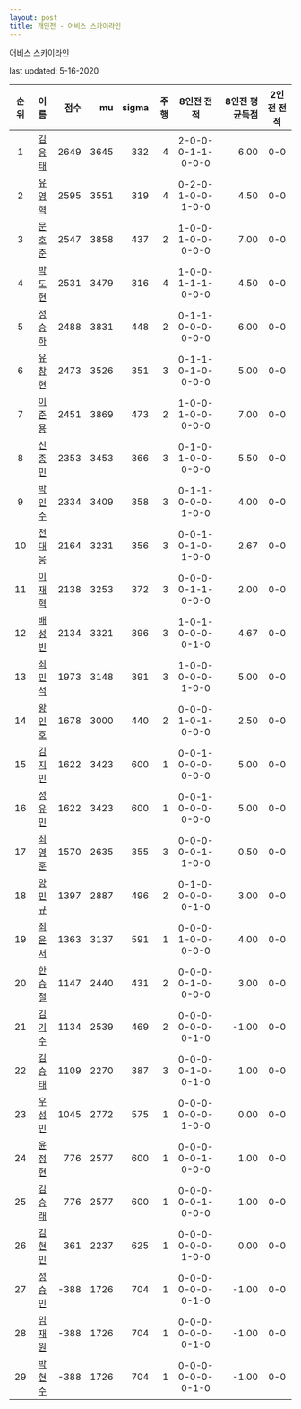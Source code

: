 ```yaml
---
layout: post
title: 개인전 - 어비스 스카이라인
---
```


어비스 스카이라인

last updated: 5-16-2020

| 순위 | 이름 | 점수 | mu | sigma | 주행 | 8인전 전적 | 8인전 평균득점 | 2인전 전적 |
|:---:|:---:|---:|---:|---:|---:|:---:|---:|:---:|
| 1 | [김응태](../gimeungtae) | 2649 | 3645 | 332 | 4 | 2-0-0-0-1-1-0-0-0 | 6.00 | 0-0 |
| 2 | [유영혁](../yuyeonghyeok) | 2595 | 3551 | 319 | 4 | 0-2-0-1-0-0-1-0-0 | 4.50 | 0-0 |
| 3 | [문호준](../munhojun) | 2547 | 3858 | 437 | 2 | 1-0-0-1-0-0-0-0-0 | 7.00 | 0-0 |
| 4 | [박도현](../bakdohyeon) | 2531 | 3479 | 316 | 4 | 1-0-0-1-1-1-0-0-0 | 4.50 | 0-0 |
| 5 | [정승하](../jeongseungha) | 2488 | 3831 | 448 | 2 | 0-1-1-0-0-0-0-0-0 | 6.00 | 0-0 |
| 6 | [유창현](../yuchanghyeon) | 2473 | 3526 | 351 | 3 | 0-1-1-0-1-0-0-0-0 | 5.00 | 0-0 |
| 7 | [이준용](../ijunyong) | 2451 | 3869 | 473 | 2 | 1-0-0-1-0-0-0-0-0 | 7.00 | 0-0 |
| 8 | [신종민](../shinjongmin) | 2353 | 3453 | 366 | 3 | 0-1-0-1-0-0-0-0-0 | 5.50 | 0-0 |
| 9 | [박인수](../bakinsu) | 2334 | 3409 | 358 | 3 | 0-1-1-0-0-0-1-0-0 | 4.00 | 0-0 |
| 10 | [전대웅](../jeondaewoong) | 2164 | 3231 | 356 | 3 | 0-0-1-0-1-0-1-0-0 | 2.67 | 0-0 |
| 11 | [이재혁](../ijaehyeok) | 2138 | 3253 | 372 | 3 | 0-0-0-0-1-1-0-0-0 | 2.00 | 0-0 |
| 12 | [배성빈](../baeseongbin) | 2134 | 3321 | 396 | 3 | 1-0-1-0-0-0-0-1-0 | 4.67 | 0-0 |
| 13 | [최민석](../choiminseok) | 1973 | 3148 | 391 | 3 | 1-0-0-0-0-0-1-0-0 | 5.00 | 0-0 |
| 14 | [황인호](../hwanginho) | 1678 | 3000 | 440 | 2 | 0-0-0-1-0-1-0-0-0 | 2.50 | 0-0 |
| 15 | [김지민](../gimjimin) | 1622 | 3423 | 600 | 1 | 0-0-1-0-0-0-0-0-0 | 5.00 | 0-0 |
| 16 | [정유민](../jeongyumin) | 1622 | 3423 | 600 | 1 | 0-0-1-0-0-0-0-0-0 | 5.00 | 0-0 |
| 17 | [최영훈](../choiyeonghun) | 1570 | 2635 | 355 | 3 | 0-0-0-0-0-1-1-0-0 | 0.50 | 0-0 |
| 18 | [양민규](../yangmingyu) | 1397 | 2887 | 496 | 2 | 0-1-0-0-0-0-0-1-0 | 3.00 | 0-0 |
| 19 | [최윤서](../choiyunseo) | 1363 | 3137 | 591 | 1 | 0-0-0-1-0-0-0-0-0 | 4.00 | 0-0 |
| 20 | [한승철](../hanseungcheol) | 1147 | 2440 | 431 | 2 | 0-0-0-0-1-0-0-0-0 | 3.00 | 0-0 |
| 21 | [김기수](../gimgisu) | 1134 | 2539 | 469 | 2 | 0-0-0-0-0-0-0-1-0 | -1.00 | 0-0 |
| 22 | [김승태](../gimseungtae) | 1109 | 2270 | 387 | 3 | 0-0-0-0-1-0-0-1-0 | 1.00 | 0-0 |
| 23 | [우성민](../useongmin) | 1045 | 2772 | 575 | 1 | 0-0-0-0-0-0-1-0-0 | 0.00 | 0-0 |
| 24 | [윤정현](../yunjeonghyeon) | 776 | 2577 | 600 | 1 | 0-0-0-0-0-1-0-0-0 | 1.00 | 0-0 |
| 25 | [김승래](../gimseungrae) | 776 | 2577 | 600 | 1 | 0-0-0-0-0-1-0-0-0 | 1.00 | 0-0 |
| 26 | [김현민](../gimhyunmin) | 361 | 2237 | 625 | 1 | 0-0-0-0-0-0-1-0-0 | 0.00 | 0-0 |
| 27 | [정승민](../jeongseungmin) | -388 | 1726 | 704 | 1 | 0-0-0-0-0-0-0-1-0 | -1.00 | 0-0 |
| 28 | [임재원](../imjaewon) | -388 | 1726 | 704 | 1 | 0-0-0-0-0-0-0-1-0 | -1.00 | 0-0 |
| 29 | [박현수](../bakhyeonsu) | -388 | 1726 | 704 | 1 | 0-0-0-0-0-0-0-1-0 | -1.00 | 0-0 |
